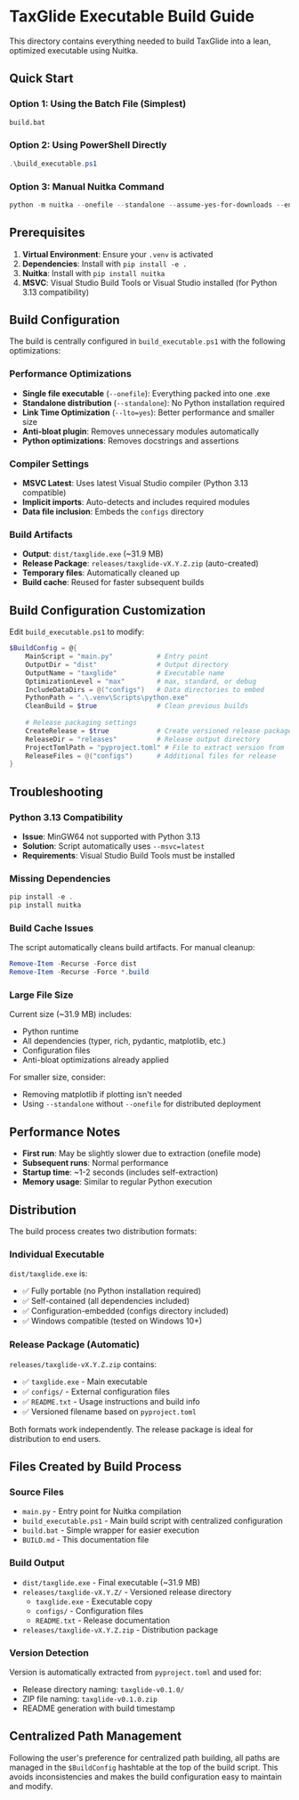 # TaxGlide Executable Build Guide

This directory contains everything needed to build TaxGlide into a lean, optimized executable using Nuitka.

## Quick Start

### Option 1: Using the Batch File (Simplest)
```cmd
build.bat
```

### Option 2: Using PowerShell Directly
```powershell
.\build_executable.ps1
```

### Option 3: Manual Nuitka Command
```powershell
python -m nuitka --onefile --standalone --assume-yes-for-downloads --enable-plugin=anti-bloat --lto=yes --output-dir=dist --output-filename=taxglide.exe --msvc=latest --enable-plugin=implicit-imports --remove-output main.py --python-flag=no_asserts --python-flag=no_docstrings --include-data-dir=configs=configs
```

## Prerequisites

1. **Virtual Environment**: Ensure your `.venv` is activated
2. **Dependencies**: Install with `pip install -e .`
3. **Nuitka**: Install with `pip install nuitka`
4. **MSVC**: Visual Studio Build Tools or Visual Studio installed (for Python 3.13 compatibility)

## Build Configuration

The build is centrally configured in `build_executable.ps1` with the following optimizations:

### Performance Optimizations
- **Single file executable** (`--onefile`): Everything packed into one .exe
- **Standalone distribution** (`--standalone`): No Python installation required
- **Link Time Optimization** (`--lto=yes`): Better performance and smaller size
- **Anti-bloat plugin**: Removes unnecessary modules automatically
- **Python optimizations**: Removes docstrings and assertions

### Compiler Settings
- **MSVC Latest**: Uses latest Visual Studio compiler (Python 3.13 compatible)
- **Implicit imports**: Auto-detects and includes required modules
- **Data file inclusion**: Embeds the `configs` directory

### Build Artifacts
- **Output**: `dist/taxglide.exe` (~31.9 MB)
- **Release Package**: `releases/taxglide-vX.Y.Z.zip` (auto-created)
- **Temporary files**: Automatically cleaned up
- **Build cache**: Reused for faster subsequent builds

## Build Configuration Customization

Edit `build_executable.ps1` to modify:

```powershell
$BuildConfig = @{
    MainScript = "main.py"           # Entry point
    OutputDir = "dist"               # Output directory
    OutputName = "taxglide"          # Executable name
    OptimizationLevel = "max"        # max, standard, or debug
    IncludeDataDirs = @("configs")   # Data directories to embed
    PythonPath = ".\.venv\Scripts\python.exe"
    CleanBuild = $true               # Clean previous builds
    
    # Release packaging settings
    CreateRelease = $true            # Create versioned release package
    ReleaseDir = "releases"          # Release output directory
    ProjectTomlPath = "pyproject.toml" # File to extract version from
    ReleaseFiles = @("configs")      # Additional files for release
}
```

## Troubleshooting

### Python 3.13 Compatibility
- **Issue**: MinGW64 not supported with Python 3.13
- **Solution**: Script automatically uses `--msvc=latest`
- **Requirements**: Visual Studio Build Tools must be installed

### Missing Dependencies
```powershell
pip install -e .
pip install nuitka
```

### Build Cache Issues
The script automatically cleans build artifacts. For manual cleanup:
```powershell
Remove-Item -Recurse -Force dist
Remove-Item -Recurse -Force *.build
```

### Large File Size
Current size (~31.9 MB) includes:
- Python runtime
- All dependencies (typer, rich, pydantic, matplotlib, etc.)
- Configuration files
- Anti-bloat optimizations already applied

For smaller size, consider:
- Removing matplotlib if plotting isn't needed
- Using `--standalone` without `--onefile` for distributed deployment

## Performance Notes

- **First run**: May be slightly slower due to extraction (onefile mode)
- **Subsequent runs**: Normal performance
- **Startup time**: ~1-2 seconds (includes self-extraction)
- **Memory usage**: Similar to regular Python execution

## Distribution

The build process creates two distribution formats:

### Individual Executable
`dist/taxglide.exe` is:
- ✅ Fully portable (no Python installation required)
- ✅ Self-contained (all dependencies included)
- ✅ Configuration-embedded (configs directory included)
- ✅ Windows compatible (tested on Windows 10+)

### Release Package (Automatic)
`releases/taxglide-vX.Y.Z.zip` contains:
- ✅ `taxglide.exe` - Main executable
- ✅ `configs/` - External configuration files
- ✅ `README.txt` - Usage instructions and build info
- ✅ Versioned filename based on `pyproject.toml`

Both formats work independently. The release package is ideal for distribution to end users.

## Files Created by Build Process

### Source Files
- `main.py` - Entry point for Nuitka compilation
- `build_executable.ps1` - Main build script with centralized configuration
- `build.bat` - Simple wrapper for easier execution
- `BUILD.md` - This documentation file

### Build Output
- `dist/taxglide.exe` - Final executable (~31.9 MB)
- `releases/taxglide-vX.Y.Z/` - Versioned release directory
  - `taxglide.exe` - Executable copy
  - `configs/` - Configuration files
  - `README.txt` - Release documentation
- `releases/taxglide-vX.Y.Z.zip` - Distribution package

### Version Detection
Version is automatically extracted from `pyproject.toml` and used for:
- Release directory naming: `taxglide-v0.1.0/`
- ZIP file naming: `taxglide-v0.1.0.zip`
- README generation with build timestamp

## Centralized Path Management

Following the user's preference for centralized path building, all paths are managed in the `$BuildConfig` hashtable at the top of the build script. This avoids inconsistencies and makes the build configuration easy to maintain and modify.
